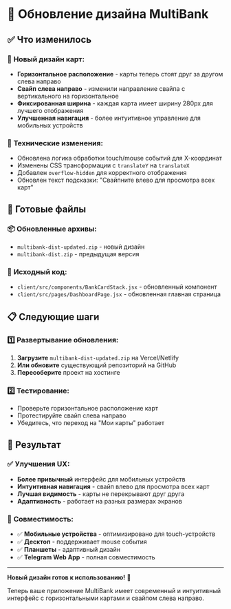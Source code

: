 # 🎨 Обновление дизайна MultiBank

## ✅ Что изменилось

### 🔄 **Новый дизайн карт:**
- **Горизонтальное расположение** - карты теперь стоят друг за другом слева направо
- **Свайп слева направо** - изменили направление свайпа с вертикального на горизонтальное
- **Фиксированная ширина** - каждая карта имеет ширину 280px для лучшего отображения
- **Улучшенная навигация** - более интуитивное управление для мобильных устройств

### 📱 **Технические изменения:**
- Обновлена логика обработки touch/mouse событий для X-координат
- Изменены CSS трансформации с `translateY` на `translateX`
- Добавлен `overflow-hidden` для корректного отображения
- Обновлен текст подсказки: "Свайпните влево для просмотра всех карт"

## 🚀 Готовые файлы

### 📦 **Обновленные архивы:**
- `multibank-dist-updated.zip` - новый дизайн
- `multibank-dist.zip` - предыдущая версия

### 🔧 **Исходный код:**
- `client/src/components/BankCardStack.jsx` - обновленный компонент
- `client/src/pages/DashboardPage.jsx` - обновленная главная страница

## 📋 Следующие шаги

### 1️⃣ **Развертывание обновления:**
1. **Загрузите** `multibank-dist-updated.zip` на Vercel/Netlify
2. **Или обновите** существующий репозиторий на GitHub
3. **Пересоберите** проект на хостинге

### 2️⃣ **Тестирование:**
- Проверьте горизонтальное расположение карт
- Протестируйте свайп слева направо
- Убедитесь, что переход на "Мои карты" работает

## 🎯 Результат

### ✅ **Улучшения UX:**
- **Более привычный** интерфейс для мобильных устройств
- **Интуитивная навигация** - свайп влево для просмотра всех карт
- **Лучшая видимость** - карты не перекрывают друг друга
- **Адаптивность** - работает на разных размерах экранов

### 📱 **Совместимость:**
- ✅ **Мобильные устройства** - оптимизировано для touch-устройств
- ✅ **Десктоп** - поддерживает mouse события
- ✅ **Планшеты** - адаптивный дизайн
- ✅ **Telegram Web App** - полная совместимость

---

**Новый дизайн готов к использованию!** 🎉

Теперь ваше приложение MultiBank имеет современный и интуитивный интерфейс с горизонтальными картами и свайпом слева направо.
